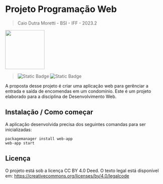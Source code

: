# Projeto Programação Web
> Caio Dutra Moretti - BSI - IFF - 2023.2


<p align="left">
  <img src="https://user-images.githubusercontent.com/102165296/280130142-e467dc59-7f36-4c4f-9a4a-8d4d90e205f2.jpg" width = "125px" />


</p>


> ![Static Badge](https://img.shields.io/badge/Status-Em%20desenvolvimento-yellow) ![Static Badge](https://img.shields.io/badge/Framework-Spring-light_green)



A proposta desse projeto é criar uma aplicação web para gerênciar a entrada e saída de encomendas em um condomínio.
Este é um projeto elaborado para a disciplina de Desenvolvimento Web.

## Instalação / Como começar

A aplicação desenvolvida precisa dos seguintes comandas para ser inicializadas:

```shell
packagemanager install web-app
web-app start
```

## Licença

O projeto está sob a licença CC BY 4.0 Deed.
O texto legal está disponível em: https://creativecommons.org/licenses/by/4.0/legalcode
